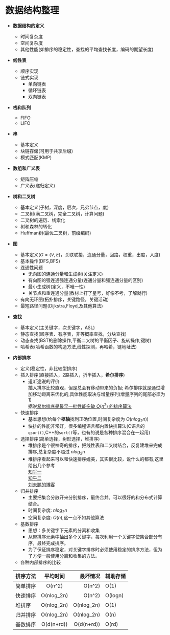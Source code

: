 # 数据结构整理    

  * **数据结构的定义**
    * 时间复杂度  
    * 空间复杂度
    * 其他性能(如排序的稳定性，查找的平均查找长度，编码的期望长度)  
  * **线性表**
    * 顺序实现
    * 链式实现  
      * 单向链表
      * 循环链表
      * 双向链表
  * **栈和队列**  
      * FIFO
      * LIFO
  * **串**
    * 基本定义
    * 块链存储(可用于共享后缀)
    * 模式匹配(KMP)
  * **数组和广义表**
    * 矩阵压缩
    * 广义表(递归定义)
  * **树和二叉树**
    * 基本定义(子树，深度，层次，兄弟节点，度)
    * 二叉树(满二叉树，完全二叉树，计算问题)
    * 二叉树的遍历、线索化
    * 树和森林的转化
    * Huffman树(最优二叉树，前缀编码)
  * **图**
    * 基本定义($G=(V,E)$，关联联接，连通分量，回路，权重，出度，入度)
    * 基本操作(DFS,BFS)
    * 连通性问题
      * 无向图的连通分量和生成树(关注定义)
      * 有向图的强连通强连通分量(连通分量和强连通分量的区别)
      * 最小生成树(定义，不唯一性)
      * 关节点和重连通分量(教材上打了星号，好像不考，了解就行)
    * 有向无环图(拓扑排序，关键路径，关键活动)
    * 最短路径问题(Dijkstra,Floyd,及其他算法)
  * **查找**
    * 基本定义(主关键字，次关键字，ASL)
    * 静态查找(顺序表、有序表，非等概率查找，分块查找)
    * 动态查找(BST的删除操作,平衡二叉树的平衡因子、旋转操作,键树)
    * 哈希表(哈希函数的构造方法,线性探测，再哈希，链地址法)


  * **内部排序**
    * 定义(稳定性，非比较型排序)
    * 插入排序(直接插入，2路插入，折半插入，**希尔排序**)
      * 道听途说的评价  
      插入排序比较直观，但是总会有移动带来的负担;  希尔排序就是通过增加移动距离来优化的,具体性能取决与增量序列(增量序列的尾部必须为1)  
      据说[希尔排序是最早一批性能突破 $O(n^2)$ 的排序算法](http://blog.csdn.net/lemon_tree12138/article/details/51127533)
    * 快速排序
      * 基本思想(给每个**枢轴**找到正确位置,时间复杂度为 $O(nlog_2n)$)
      * 快排的性能非常好，很多编程语言都内置快排算法(C语言的```qsort()```,C++的```sort()```等，也有的说是各种排序混合在一起用)
    * 选择排序(简单选择，树形选择，堆排序)
      * 堆排序是个很神奇的排序，把线性表和二叉树结合，反复建堆来完成排序,总复杂度不超过 $nlog_2n$
      * 堆排序看起来可以和快速排序媲美，其实很比较，说什么的都有,这里给出几个参考  
      [知乎一](https://www.zhihu.com/question/20842649)  
      [知乎二](https://www.zhihu.com/question/23873747)  
      [刘未鹏的博客](http://mindhacks.cn/2008/06/13/why-is-quicksort-so-quick/)
    * 归并排序
        * 主要把集合分散开来分别排序，最终合并。可以很好的和分布式计算结合。
        * 时间复杂度: $nlog_2n$
        * 空间复杂度: $O(n)$,这一点不如其他算法
    * 基数排序
        * 思想：多关键字下元素的分离和收集
        * 从带排序元素中抽出多个关键字，每次利用一个关键字使集合部分有序，最终完成排序。
        * 为了保证排序稳定，对关键字排序时必须使用稳定的排序方法，但为了方便一般使用分离和收集的方法。
    * 各种内部排序的比较  


     排序方法| 平均时间| 最坏情况 |辅助存储|
     ------------- |:-------------:| -----:|-----|
     简单排序      | O(n^2)  |  O(n^2)  | O(1) |
     快速排序      |  O(nlog_2n)  |    O(n^2)   | O(logn) |
     堆排序 |  O(nlog_2n)       |     O(nlog_2n)   | O(1) |
     归并排序 |  O(nlog_2n)       | O(nlog_2n)      | O(n) |
     基数排序 |  O(d(n+rd))      |     O(d(n+rd))  | O(rd) |
